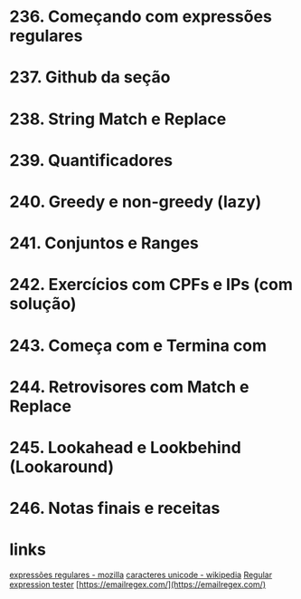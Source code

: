 # 236. Começando com expressões regulares
# 237. Github da seção
# 238. String Match e Replace
# 239. Quantificadores
# 240. Greedy e non-greedy (lazy)
# 241. Conjuntos e Ranges
# 242. Exercícios com CPFs e IPs (com solução)
# 243. Começa com e Termina com
# 244. Retrovisores com Match e Replace
# 245. Lookahead e Lookbehind (Lookaround)
# 246. Notas finais e receitas

# links
 [expressões regulares - mozilla](https://developer.mozilla.org/pt-BR/docs/Web/JavaScript/Guide/Regular_Expressions)
 [caracteres unicode - wikipedia](https://en.wikipedia.org/wiki/List_of_Unicode_characters)
 [Regular expression tester](https://regex101.com/)
 [https://emailregex.com/](https://emailregex.com/)